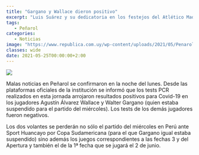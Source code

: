 ```yaml
---
title: "Gargano y Wallace dieron positivo"
excerpt: "Luis Suárez y su dedicatoria en los festejos del Atlético Madrid."
tags:
   - Peñarol
categories:
   - Noticias
image: "https://www.republica.com.uy/wp-content/uploads/2021/05/Penarol-12.jpg"
classes: wide
date: 2021-05-25T00:00:00+2:00
---
```



<img src="https://www.republica.com.uy/wp-content/uploads/2021/05/Penarol-12.jpg">


Malas noticias en Peñarol se confirmaron en la noche del lunes. Desde las plataformas oficiales de la institución se informó que los tests PCR realizados en esta jornada arrojaron resultados positivos para Covid-19 en los jugadores Agustín Álvarez Wallace y Walter Gargano (quien estaba suspendido para el partido del miércoles). Los tests de los demás jugadores fueron negativos.


Los dos volantes se perderán no sólo el partido del miércoles en Perú ante Sport Huancayo por Copa Sudamericana (para el que Gargano igual estaba suspendido) sino además los juegos correspondientes a las fechas 3 y del Apertura y también el de la 1ª fecha que se jugará el 2 de junio.


